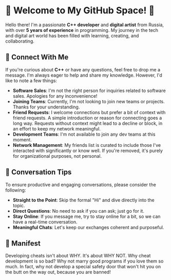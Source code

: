 # 🎉 Welcome to My GitHub Space! 🎉

Hello there! I'm a passionate **C++ developer** and **digital artist** from Russia, with over **5 years of experience** in programming. My journey in the tech and digital art world has been filled with learning, creating, and collaborating.

## 🤝 Connect With Me

If you're curious about **C++** or have any questions, feel free to drop me a message. I'm always eager to help and share my knowledge. However, I'd like to note a few things:

- **Software Sales**: I'm not the right person for inquiries related to software sales. Apologies for any inconvenience!
- **Joining Teams**: Currently, I'm not looking to join new teams or projects. Thanks for your understanding.
- **Friend Requests**: I welcome connections but prefer a bit of context with friend requests. A simple introduction or reason for connecting goes a long way. Requests without context might lead to a decline or block, in an effort to keep my network meaningful.
- **Development Teams**: I'm not available to join any dev teams at this moment.
- **Network Management**: My friends list is curated to include those I've interacted with significantly or know well. If you're removed, it's purely for organizational purposes, not personal.

## 💬 Conversation Tips

To ensure productive and engaging conversations, please consider the following:

- **Straight to the Point**: Skip the formal "Hi" and dive directly into the topic.
- **Direct Questions**: No need to ask if you can ask; just go for it.
- **Stay Online**: If you message me, try to stay online for a bit, so we can have a real-time conversation.
- **Meaningful Chats**: Let's keep our exchanges coherent and purposeful.

## 🍊 Manifest
Developing cheats isn't about WHY. It's about WHY NOT. Why cheat development is so bad? Why not marry good programs if you love them so much. In fact, why not develop a special safety door that won't hit you on the butt on the way out, because you are banned! 
